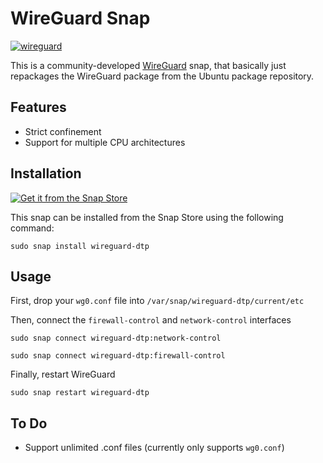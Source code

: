 # WireGuard Snap
[![wireguard](https://snapcraft.io/wireguard-dtp/badge.svg)](https://snapcraft.io/wireguard-dtp)

This is a community-developed [WireGuard](https://www.wireguard.com/) snap, that basically just repackages the WireGuard package from the Ubuntu package repository.

## Features
- Strict confinement
- Support for multiple CPU architectures

## Installation
[![Get it from the Snap Store](https://snapcraft.io/static/images/badges/en/snap-store-black.svg)](https://snapcraft.io/wireguard-dtp)

This snap can be installed from the Snap Store using the following command:

    sudo snap install wireguard-dtp

## Usage

First, drop your `wg0.conf` file into `/var/snap/wireguard-dtp/current/etc`

Then, connect the `firewall-control` and `network-control` interfaces

    sudo snap connect wireguard-dtp:network-control

    sudo snap connect wireguard-dtp:firewall-control
   
Finally, restart WireGuard

    sudo snap restart wireguard-dtp

## To Do
- Support unlimited .conf files (currently only supports `wg0.conf`)
